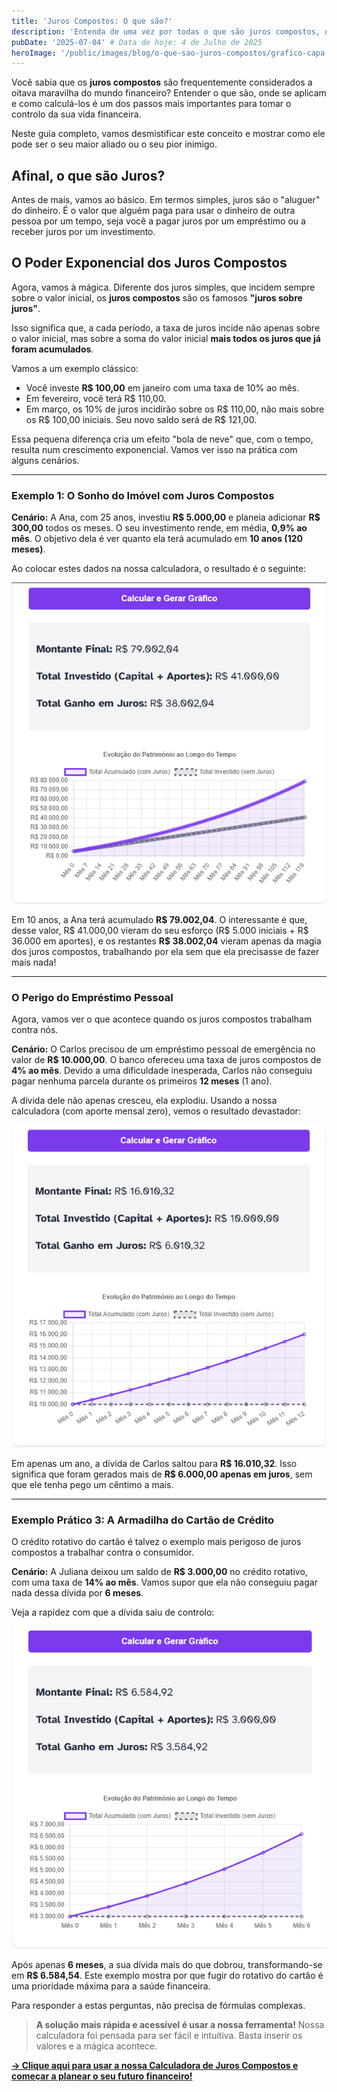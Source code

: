 ```yaml
---
title: 'Juros Compostos: O que são?'
description: 'Entenda de uma vez por todas o que são juros compostos, o famoso "juros sobre juros", e como essa força pode trabalhar a seu favor nos investimentos.'
pubDate: '2025-07-04' # Data de hoje: 4 de Julho de 2025
heroImage: '/public/images/blog/o-que-sao-juros-compostos/grafico-capa.avif'
---
```


Você sabia que os **juros compostos** são frequentemente considerados a oitava maravilha do mundo financeiro? Entender o que são, onde se aplicam e como calculá-los é um dos passos mais importantes para tomar o controlo da sua vida financeira.

Neste guia completo, vamos desmistificar este conceito e mostrar como ele pode ser o seu maior aliado ou o seu pior inimigo.

## Afinal, o que são Juros?

Antes de mais, vamos ao básico. Em termos simples, juros são o "aluguer" do dinheiro. É o valor que alguém paga para usar o dinheiro de outra pessoa por um tempo, seja você a pagar juros por um empréstimo ou a receber juros por um investimento.

## O Poder Exponencial dos Juros Compostos

Agora, vamos à mágica. Diferente dos juros simples, que incidem sempre sobre o valor inicial, os **juros compostos** são os famosos **"juros sobre juros"**.

Isso significa que, a cada período, a taxa de juros incide não apenas sobre o valor inicial, mas sobre a soma do valor inicial **mais todos os juros que já foram acumulados**.

Vamos a um exemplo clássico:
- Você investe **R$ 100,00** em janeiro com uma taxa de 10% ao mês.
- Em fevereiro, você terá R$ 110,00.
- Em março, os 10% de juros incidirão sobre os R$ 110,00, não mais sobre os R$ 100,00 iniciais. Seu novo saldo será de R$ 121,00.

Essa pequena diferença cria um efeito "bola de neve" que, com o tempo, resulta num crescimento exponencial. Vamos ver isso na prática com alguns cenários.

---

### Exemplo 1: O Sonho do Imóvel com Juros Compostos

**Cenário:** A Ana, com 25 anos, investiu **R$ 5.000,00** e planeia adicionar **R$ 300,00** todos os meses. O seu investimento rende, em média, **0,9% ao mês**. O objetivo dela é ver quanto ela terá acumulado em **10 anos (120 meses)**.

Ao colocar estes dados na nossa calculadora, o resultado é o seguinte:

![Resultado da simulação de investimento de Ana mostrando o montante final de R$ 79.002,04.](/public/images/blog/o-que-sao-juros-compostos/ana.png)

Em 10 anos, a Ana terá acumulado **R$ 79.002,04**. O interessante é que, desse valor, R$ 41.000,00 vieram do seu esforço (R$ 5.000 iniciais + R$ 36.000 em aportes), e os restantes **R$ 38.002,04** vieram apenas da magia dos juros compostos, trabalhando por ela sem que ela precisasse de fazer mais nada!

---

### O Perigo do Empréstimo Pessoal

Agora, vamos ver o que acontece quando os juros compostos trabalham contra nós.

**Cenário:** O Carlos precisou de um empréstimo pessoal de emergência no valor de **R$ 10.000,00**. O banco ofereceu uma taxa de juros compostos de **4% ao mês**. Devido a uma dificuldade inesperada, Carlos não conseguiu pagar nenhuma parcela durante os primeiros **12 meses** (1 ano).

A dívida dele não apenas cresceu, ela explodiu. Usando a nossa calculadora (com aporte mensal zero), vemos o resultado devastador:

![Resultado da simulação da dívida de Carlos, mostrando o crescimento de R$ 10.000 para R$ 16.010,32 em 12 meses.](/public/images/blog/o-que-sao-juros-compostos/carlos.png)

Em apenas um ano, a dívida de Carlos saltou para **R$ 16.010,32**. Isso significa que foram gerados mais de **R$ 6.000,00 apenas em juros**, sem que ele tenha pego um cêntimo a mais.

---

### Exemplo Prático 3: A Armadilha do Cartão de Crédito

O crédito rotativo do cartão é talvez o exemplo mais perigoso de juros compostos a trabalhar contra o consumidor.

**Cenário:** A Juliana deixou um saldo de **R$ 3.000,00** no crédito rotativo, com uma taxa de **14% ao mês**. Vamos supor que ela não conseguiu pagar nada dessa dívida por **6 meses**.

Veja a rapidez com que a dívida saiu de controlo:

![Resultado da simulação da dívida do cartão de crédito da Juliana, mostrando o crescimento de R$ 3.000 para R$ 6.584,54 em 6 meses.](/public/images/blog/o-que-sao-juros-compostos/juliana.png)

Após apenas **6 meses**, a sua dívida mais do que dobrou, transformando-se em **R$ 6.584,54**. Este exemplo mostra por que fugir do rotativo do cartão é uma prioridade máxima para a saúde financeira.

Para responder a estas perguntas, não precisa de fórmulas complexas.

> **A solução mais rápida e acessível é usar a nossa ferramenta!** Nossa calculadora foi pensada para ser fácil e intuitiva. Basta inserir os valores e a mágica acontece.

**[→ Clique aqui para usar a nossa Calculadora de Juros Compostos e começar a planear o seu futuro financeiro!](/ferramentas/juros-compostos/)**